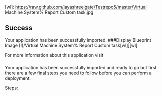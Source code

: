 [wl]: https://raw.github.com/jayashreeigate/Testrepo5/master/Virtual Machine System% Report Custom task.jpg

## Success
Your application has been successfully imported.
###Display Blueprint Image 
[![/Virtual Machine System% Report Custom task[wl]][wl]

For more information about this application visit <webpage link>


###
Your application has been successfully imported and ready to go but first there are a few final steps you need to follow before you can perform a deployment.

Steps:
